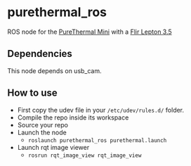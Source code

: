 # purethermal_ros
ROS node for the [PureThermal Mini](https://store.groupgets.com/collections/flir-lepton-accessories/products/purethermal-mini-flir-lepton-smart-i-o-module) with a [Flir Lepton 3.5](https://store.groupgets.com/collections/flir-lepton-accessories/products/flir-lepton-3-5)

## Dependencies

This node depends on usb_cam. 

## How to use
- First copy the udev file in your `/etc/udev/rules.d/` folder.
- Compile the repo inside its workspace
- Source your repo
- Launch the node
  - `roslaunch purethermal_ros purethermal.launch`
- Launch rqt image viewer
  - `rosrun rqt_image_view rqt_image_view`
